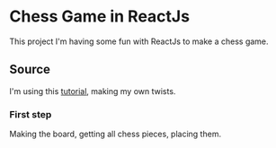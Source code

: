 # Chess Game in ReactJs

This project I'm having some fun with ReactJs to make a chess game.

## Source

I'm using this [tutorial](https://www.youtube.com/playlist?list=PLBmRxydnERkysOgOS917Ojc_-uisgb8Aj), making my own twists.

### First step

Making the board, getting all chess pieces, placing them.
